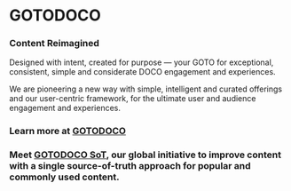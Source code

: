 # GOTODOCO
### Content Reimagined
Designed with intent, created for purpose — your GOTO for exceptional, consistent, simple and considerate DOCO engagement and experiences.

We are pioneering a new way with simple, intelligent and curated offerings and our user-centric framework, for the ultimate user and audience engagement and experiences.

### Learn more at [GOTODOCO](https://gotodoco.com) 
### Meet [GOTODOCO SoT](https://github.com/GOTODOCO/SoT.git), our global initiative to improve content with a single source-of-truth approach for popular and commonly used content.
